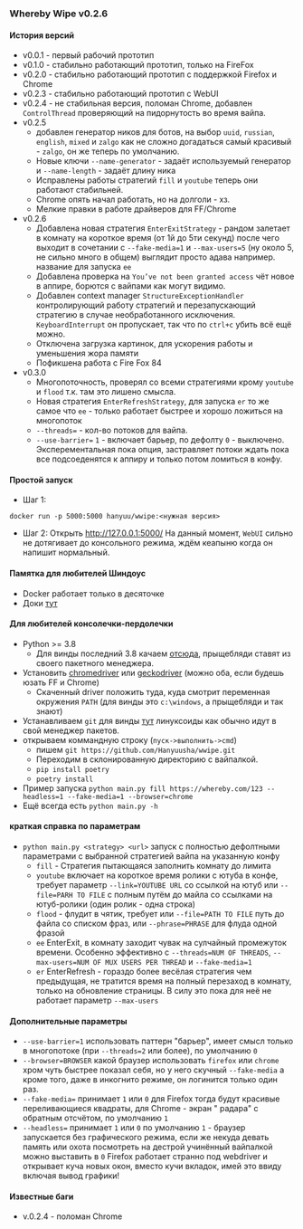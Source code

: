 ### Whereby Wipe v0.2.6

#### История версий
* v0.0.1 - первый рабочий прототип
* v0.1.0 - стабильно работающий прототип, только на FireFox
* v0.2.0 - стабильно работающий прототип с поддержкой Firefox и Chrome
* v0.2.3 - стабильно работающий прототип с WebUI
* v0.2.4 - не стабильная версия, поломан Chrome, добавлен `ControlThread` проверяющий на пидорнутость во время вайпа.
* v0.2.5  
  * добавлен генератор ников для ботов, на выбор `uuid`, `russian`, `english`, `mixed` и `zalgo`
    как не сложно догадаться самый красивый - `zalgo`, он же теперь по умолчанию.
  * Новые ключи `--name-generator` - задаёт используемый генератор и `--name-length` - задаёт длину ника
  * Исправлены работы стратегий `fill` и `youtube` теперь они работают стабильней.
  * Chrome опять начал работать, но на долголи - хз.
  * Мелкие правки в работе драйверов для FF/Chrome
* v0.2.6
  * Добавлена новая стратегия `EnterExitStrategy` - рандом залетает в комнату на короткое время (от 1й до 5ти секунд)
    после чего выходит в сочетании с `--fake-media=1` и `--max-users=5` (ну около 5, не сильно много в общем)
    выглядит просто адава например. название для запуска `ee`
  * Добавлена проверка на `You’ve not been granted access` чёт новое в аппире, борются с вайпами как могут видимо.
  * Добавлен context manager `StructureExceptionHandler` контролирующий работу стратегий и перезапускающий стратегию в
    случае необработанного исключения. `KeyboardInterrupt` он пропускает, так что по `ctrl+c` убить всё ещё можно.
  * Отключена загрузка картинок, для ускорения работы и уменьшения жора памяти
  * Пофикшена работа с Fire Fox 84
* v0.3.0
  * Многопоточность, проверял со всеми стратегиями крому `youtube` и `flood` т.к. там это лишено смысла.
  * Новая стратегия `EnterRefreshStrategy`, для запуска `er` то же самое что `ee` - только работает быстрее и хорошо
    ложиться на многопоток
  * `--threads=` - кол-во потоков для вайпа.
  * `--use-barrier=` `1` - включает барьер, по дефолту `0` - выключено. Эксперементальная пока опция, застравляет потоки
    ждать пока все подсоеденятся к аппиру и только потом ломиться в конфу.

#### Простой запуск
* Шаг 1:
```
docker run -p 5000:5000 hanyuu/wwipe:<нужная версия>
```
* Шаг 2:
  Открыть http://127.0.0.1:5000/
  На данный момент, `WebUI` сильно не дотягивает до консольного режима, ждём кеапыню когда он напишит нормальный.

#### Памятка для любителей Шиндоус

* Docker работает только в десяточке
* Доки [тут](https://docs.docker.com/docker-for-windows/)

#### Для любителей консолечки-пердолечки

* Python >= 3.8
  * Для винды последний 3.8 качаем [отсюда](https://www.python.org/ftp/python/3.8.6/python-3.8.6-amd64.exe), прыщебляди
    ставят из своего пакетного менеджера.
* Установить [chromedriver](https://chromedriver.chromium.org/)
  или [geckodriver](https://github.com/mozilla/geckodriver/releases) (можно оба, если будешь юзать FF и Chrome)
  * Скаченный driver положить туда, куда смотрит переменная окружения `PATH` (для винды это `c:\windows`, а прыщебляди и
    так знают)
* Устанавливаем `git` для винды [тут](https://git-scm.com/download/win) линуксоиды как обычно идут в свой менеджер
  пакетов.
* открываем коммандную строку (`пуск->выполнить->cmd`)
  * пишем `git https://github.com/Hanyuusha/wwipe.git`
  * Переходим в склонированную директорию с вайпалкой.
  * `pip install poetry`
  * `poetry install`
* Пример запуска `python main.py fill https://whereby.com/123 --headless=1 --fake-media=1 --browser=chrome`
* Ещё всегда есть `python main.py -h`

#### краткая справка по параметрам

* `python main.py <strategy> <url>` запуск с полностью дефолтными параметрами с выбранной стратегией вайпа на указанную
  конфу
  * `fill` - Стратегия пытающаяся заполнить комнату до лимита
  * `youtube` включает на короткое время ролики с ютуба в конфе, требует параметр `--link=YOUTUBE URL` со ссылкой на
    ютуб или `--file=PARH TO FILE` с полным путём до майла со ссылками на ютуб-ролики (один ролик - одна строка)
  * `flood` - флудит в чятик, требует или `--file=PATH TO FILE` путь до файла со списком фраз, или `--phrase=PHRASE` для
    флуда одной фразой
  * `ee` EnterExit, в комнату заходит чувак на сулчайный промежуток времени. Особенно эффективно
    с `--threads=NUM OF THREADS`, `--max-users=NUM OF MUX USERS PER THREAD`
    и `--fake-media=1`
  * `er` EnterRefresh - гораздо более весёлая стратегия чем предыдущая, не тратится время на полный перезаход в комнату,
    только на обновление страницы. В силу это пока для неё не работает параметр `--max-users`

#### Дополнительные параметры

* `--use-barrier=1` использовать паттерн "барьер", имеет смысл только в многопотоке (при `--threads=2` или более), по
  умолчанию `0`
* `--browser=BROWSER` какой браузер использовать `firefox` или `chrome` хром чуть быстрее показал себя, но у него
  скучный `--fake-media` а кроме того, даже в инкогнито режиме, он логинится только один раз.
* `--fake-media=` принимает `1` или `0` для Firefox тогда будут красивые переливающиеся квадраты, для Chrome - экран "
  радара" с обратным отсчётом, по умолчанию `1`
* `--headless=` принимает `1` или `0` по умолчанию `1` - браузер запускается без графического режима, если же некуда
  девать память или охота посмотреть на дестрой учинённый вайпалкой можно выставить в `0`
  Firefox работает странно под webdriver и открывает куча новых окон, вместо кучи вкладок, имей это ввиду включая вывод
  графики!

#### Известные баги

* v.0.2.4 - поломан Chrome
